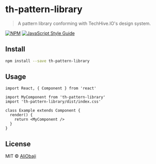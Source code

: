 # th-pattern-library

> A pattern library conforming with TechHive.IO&#x27;s design system.

[![NPM](https://img.shields.io/npm/v/th-pattern-library.svg)](https://www.npmjs.com/package/th-pattern-library) [![JavaScript Style Guide](https://img.shields.io/badge/code_style-standard-brightgreen.svg)](https://standardjs.com)

## Install

```bash
npm install --save th-pattern-library
```

## Usage

```tsx
import React, { Component } from 'react'

import MyComponent from 'th-pattern-library'
import 'th-pattern-library/dist/index.css'

class Example extends Component {
  render() {
    return <MyComponent />
  }
}
```

## License

MIT © [AliObaji](https://github.com/AliObaji)

